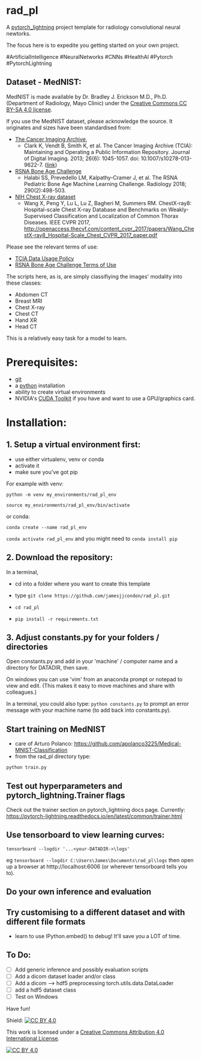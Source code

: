 # rad_pl

A [pytorch_lightning](https://www.pytorchlightning.ai/) project template for radiology convolutional neural newtorks.

The focus here is to expedite you getting started on your own project. 

#ArtificialIntelligence
#NeuralNetworks
#CNNs
#HealthAI
#Pytorch
#PytorchLightning

## Dataset - MedNIST:

MedNIST is made available by Dr. Bradley J. Erickson M.D., Ph.D. (Department of Radiology, Mayo Clinic) under the [Creative Commons CC BY-SA 4.0 license](https://creativecommons.org/licenses/by/4.0/).

If you use the MedNIST dataset, please acknowledge the source.
It originates and sizes have been standardised from:
 - [The Cancer Imaging Archive](https://www.cancerimagingarchive.net/), 
   - Clark K, Vendt B, Smith K, et al. The Cancer Imaging Archive (TCIA): Maintaining and Operating a Public Information Repository. Journal of Digital Imaging. 2013; 26(6): 1045-1057. doi: 10.1007/s10278-013-9622-7. ([link](https://pubmed.ncbi.nlm.nih.gov/23884657/))
 - [RSNA Bone Age Challenge](https://www.rsna.org/education/ai-resources-and-training/ai-image-challenge/rsna-pediatric-bone-age-challenge-2017) 
   - Halabi SS, Prevedello LM, Kalpathy-Cramer J, et al. The RSNA Pediatric Bone Age Machine Learning Challenge. Radiology 2018; 290(2):498-503.
 - [NIH Chest X-ray dataset]('https://www.nih.gov/news-events/news-releases/nih-clinical-center-provides-one-largest-publicly-available-chest-x-ray-datasets-scientific-community')
   - Wang X, Peng Y, Lu L, Lu Z, Bagheri M, Summers RM. ChestX-ray8: Hospital-scale Chest X-ray Database and Benchmarks on Weakly-Supervised Classification and Localization of Common Thorax Diseases. IEEE CVPR 2017, http://openaccess.thecvf.com/content_cvpr_2017/papers/Wang_ChestX-ray8_Hospital-Scale_Chest_CVPR_2017_paper.pdf
   
Please see the relevant terms of use:
 - [TCIA Data Usage Policy](https://www.cancerimagingarchive.net/access-data/)
 - [RSNA Bone Age Challenge Terms of Use](https://www.rsna.org/-/media/Files/RSNA/Education/AI-resources-and-training/AI-image-challenge/RSNA-2017-AI-Challenge-Terms-of-Use-and-Attribution_Final.ashx?la=en&hash=F28B401E267D05658C85F5D207EC4F9AE9AE6FA9)

The scripts here, as is, are simply classifiying the images' modality into these classes:
- Abdomen CT
- Breast MRI
- Chest X-ray
- Chest CT
- Hand XR
- Head CT

This is a relatively easy task for a model to learn.

# Prerequisites:
- [git](https://git-scm.com/downloads)
- a [python](https://www.python.org/downloads/) installation
- ability to create virtual environments
- NVIDIA's [CUDA Toolkit](https://developer.nvidia.com/cuda-toolkit) if you have and want to use a GPU/graphics card.

# Installation:

## 1. Setup a virtual environment first:
- use either virtualenv, venv or conda
- activate it
- make sure you've got pip

For example with venv:

`python -m venv my_environments/rad_pl_env`

`source my_environments/rad_pl_env/bin/activate` 

or conda:

`conda create --name rad_pl_env`

`conda activate rad_pl_env`
and you might need to `conda install pip`

## 2. Download the repository:

In a terminal, 

 - cd into a folder where you want to create this template

 - type 
   `git clone https://github.com/jamesjjcondon/rad_pl.git`

 - `cd rad_pl`

 - `pip install -r requirements.txt`


## 3. Adjust constants.py for your folders / directories
Open constants.py and add in your 'machine' / computer name and a directory for DATADIR, then save.

On windows you can use 'vim' from an anaconda prompt or notepad to view and edit. 
(This makes it easy to move machines and share with colleagues.) 

In a terminal, you could also type:
`python constants.py` to prompt an error message with your machine name (to add back into constants.py).

## Start training on MedNIST
- care of Arturo Polanco: https://github.com/apolanco3225/Medical-MNIST-Classification
- from the rad_pl directory type:

`python train.py`

## Test out hyperparameters and pytorch_lightning.Trainer flags
Check out the trainer section on pytorch_lightning docs page. 
Currently: https://pytorch-lightning.readthedocs.io/en/latest/common/trainer.html 

## Use tensorboard to view learning curves:
`tensorboard --logdir '...<your-DATADIR->\logs'`

eg `tensorboard --logdir C:\Users\James\Documents\rad_pl\logs`
then open up a browser at htttp://localhost:6006 (or wherever tensorboard tells you to).

## Do your own inference and evaluation

## Try customising to a different dataset and with different file formats
- learn to use IPython.embed() to debug! It'll save you a LOT of time.

## To Do:
 - [ ] Add generic inference and possibly evaluation scripts
 - [ ] Add a dicom dataset loader and/or class
 - [ ] Add a dicom --> hdf5 preprocessing torch.utils.data.DataLoader
 - [ ] add a hdf5 dataset class
 - [ ] Test on Windows
 
Have fun!

Shield: [![CC BY 4.0][cc-by-shield]][cc-by]

This work is licensed under a
[Creative Commons Attribution 4.0 International License][cc-by].

[![CC BY 4.0][cc-by-image]][cc-by]

[cc-by]: http://creativecommons.org/licenses/by/4.0/
[cc-by-image]: https://i.creativecommons.org/l/by/4.0/88x31.png
[cc-by-shield]: https://img.shields.io/badge/License-CC%20BY%204.0-lightgrey.svg
